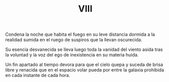 ﻿---
title: VIII
categories:
- 111 sonetos
---


Condena la noche que habita el fuego
en su leve distancia dormida
a la realidad sumida en el ruego
de suspiros que la llevan oscurecida.

Su esencia desvanecida se lleva luego
toda la vanidad del viento asida
tras la voluntad y la voz del ego
de inexistencia en su materia huida.

Un fin apartado al tiempo devora
para que el cielo quepa y suceda
de brisa libre y renacida
que en el espacio volar pueda
por entre la galaxia prohibida
en cada instante de cada hora.